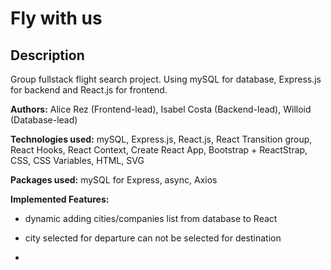 # Fly with us

## Description

Group fullstack flight search project. Using mySQL for database, Express.js for backend and React.js for frontend.

**Authors:** Alice Rez (Frontend-lead), Isabel Costa (Backend-lead), Willoid (Database-lead)

**Technologies used:** mySQL, Express.js, React.js, React Transition group, React Hooks, React Context, Create React App, Bootstrap + ReactStrap, CSS, CSS Variables, HTML, SVG

**Packages used:** mySQL for Express, async, Axios

**Implemented Features:**

- dynamic adding cities/companies list from database to React

- city selected for departure can not be selected for destination

-
